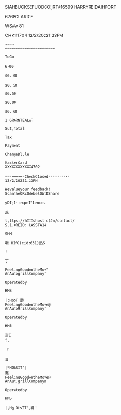SIAHBUCKSEFUODCO!jRT#16599
HARRYREIDAIHPORT

6768CLARICE

WS#w 81

CHK111704
12/2/20221:23PM

~~~~~~~~~~~~~~~~~~~~~~~~~~~~~~~~~~~
~~~~
~~~~~~~~~~~~~~~~~~~~~~~

ToGo

6･00

$6．00

$0．50

$6.50

$0.00

$6．60

1 GRGRNTEALAT

Sut,total

Tax

Payment

ChangeDl.le

MasterCard
XXXXXXXXXXXX4702

−−-一一一-CheckC1osed--------･-
12/2/20221:23PN

Wevalueyour feedback!
ScantheQRcOdebelOWtDShare

yDI｣I･ expeI"1ence.

蕊

l,ttps://hIIIshost.c(Jm/ccntact/
S.1.0REID: LASSTA14

SHM

噺 HIfO(cid:631)熟S

!

丁

FeelingGoodontheMov"
AnAutogrillCompany"

Operatedby

HMS

|:HoST 爵
FeelingGoodontheMove@
AnAuto9rillCompany"

Operatedby

HMS

富I
f，

『

ヨ

|*HO&SIT"|
灘
FeelingGoodontheMove@
AnAut.grillCompanym

Operatedby

HMS

|,H≦!OｷsIT",繩！

